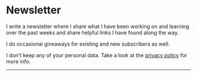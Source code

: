 # Newsletter

I write a newsletter where I share what I have been working on and
learning over the past weeks and share helpful links I have found
along the way.

I do occasional giveaways for existing and new subscribers as well.

I don't keep any of your personal data. Take a look at the [privacy
policy] for more info.

---

<!-- Links -->

[privacy policy]: /privacy-policy

